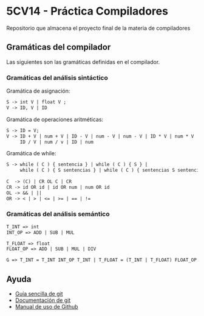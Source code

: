 # 5CV14 - Práctica Compiladores

Repositorio que almacena el proyecto final de la materia de compiladores

## Gramáticas del compilador

Las siguientes son las gramáticas definidas en el compilador.

### Gramáticas del análisis sintáctico

Gramática de asignación:
```txt
S -> int V | float V ;
V -> ID, V | ID
```

Gramática de operaciones aritméticas:
```txt
S -> ID = V;
V -> ID + V | num + V | ID - V | num - V | num - V | ID * V | num * V |
     ID / V | num / v | ID | num
```

Gramática de while:
```txt
S -> while ( C ) { sentencia } | while ( C ) { S } |
     while ( C ) { S sentencias } | while ( C ) { sentencias S sentencias }
    
C  -> (C) | CR OL C | CR
CR -> id OR id | id OR num | num OR id
OL -> && | || 
OR -> < | > | <= | >= | == | !=
```

### Gramáticas del análisis semántico

```txt
T_INT => int
INT_OP => ADD | SUB | MUL

T_FLOAT => float
FLOAT_OP => ADD | SUB | MUL | DIV

G => T_INT = T_INT INT_OP T_INT | T_FLOAT = (T_INT | T_FLOAT) FLOAT_OP (T_INT | T_FLOAT)
```

## Ayuda

- [Guía sencilla de git](https://rogerdudler.github.io/git-guide/index.es.html)
- [Documentación de git](https://git-scm.com/doc)
- [Manual de uso de Github](https://docs.github.com/es/get-started/quickstart)
